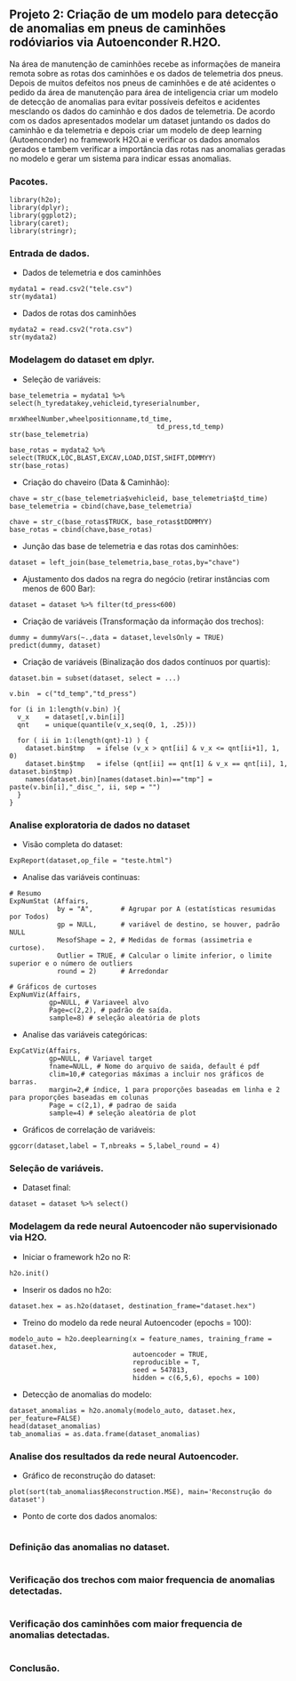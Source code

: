 ## Projeto 2: Criação de um modelo para detecção de anomalias em pneus de caminhões rodóviarios via Autoenconder R.H2O.

Na área de manutenção de caminhões recebe as informações de maneira remota sobre as rotas dos caminhões e os dados de telemetria dos pneus. Depois de muitos defeitos nos pneus de caminhões e de até acidentes o pedido da área de manutenção para área de inteligencia criar um modelo de detecção de anomalias para evitar possíveis defeitos e acidentes mesclando os dados do caminhão e dos dados de telemetria. De acordo com os dados apresentados modelar um dataset juntando os dados do caminhão e da telemetria e depois criar um modelo de deep learning (Autoenconder) no framework H2O.ai e verificar os dados anomalos gerados e tambem verificar a importância das rotas nas anomalias geradas no modelo e gerar um sistema para indicar essas anomalias.

### Pacotes.
```{r, cache=FALSE, message=FALSE, warning=FALSE}
library(h2o);
library(dplyr);
library(ggplot2);
library(caret);
library(stringr);
```

### Entrada de dados.
* Dados de telemetria e dos caminhões
```{r, cache=FALSE, message=FALSE, warning=FALSE}
mydata1 = read.csv2("tele.csv")
str(mydata1)
```

* Dados de rotas dos caminhões
```{r, cache=FALSE, message=FALSE, warning=FALSE}
mydata2 = read.csv2("rota.csv")
str(mydata2)
```

### Modelagem do dataset em dplyr.
* Seleção de variáveis:
```{r, cache=FALSE, message=FALSE, warning=FALSE}
base_telemetria = mydata1 %>% select(h_tyredatakey,vehicleid,tyreserialnumber,
                                     mrxWheelNumber,wheelpositionname,td_time,
                                     td_press,td_temp)
str(base_telemetria)

base_rotas = mydata2 %>% select(TRUCK,LOC,BLAST,EXCAV,LOAD,DIST,SHIFT,DDMMYY)
str(base_rotas)
```

* Criação do chaveiro (Data & Caminhão):
```{r, cache=FALSE, message=FALSE, warning=FALSE}
chave = str_c(base_telemetria$vehicleid, base_telemetria$td_time)
base_telemetria = cbind(chave,base_telemetria)

chave = str_c(base_rotas$TRUCK, base_rotas$tDDMMYY)
base_rotas = cbind(chave,base_rotas)
```

* Junção das base de telemetria e das rotas dos caminhões:
```{r, cache=FALSE, message=FALSE, warning=FALSE}
dataset = left_join(base_telemetria,base_rotas,by="chave")
```

* Ajustamento dos dados na regra do negócio (retirar instâncias com menos de 600 Bar):
```{r, cache=FALSE, message=FALSE, warning=FALSE}
dataset = dataset %>% filter(td_press<600)
```

* Criação de variáveis (Transformação da informação dos trechos):
```{r, cache=FALSE, message=FALSE, warning=FALSE}
dummy = dummyVars(~.,data = dataset,levelsOnly = TRUE)
predict(dummy, dataset)
```

* Criação de variáveis (Binalização dos dados contínuos por quartis):
```{r, cache=FALSE, message=FALSE, warning=FALSE}
dataset.bin = subset(dataset, select = ...)

v.bin  = c("td_temp","td_press")

for (i in 1:length(v.bin) ){ 
  v_x    = dataset[,v.bin[i]]
  qnt    = unique(quantile(v_x,seq(0, 1, .25)))
 
  for ( ii in 1:(length(qnt)-1) ) {
    dataset.bin$tmp   = ifelse (v_x > qnt[ii] & v_x <= qnt[ii+1], 1, 0)
    dataset.bin$tmp   = ifelse (qnt[ii] == qnt[1] & v_x == qnt[ii], 1, dataset.bin$tmp)
    names(dataset.bin)[names(dataset.bin)=="tmp"] = paste(v.bin[i],"_disc_", ii, sep = "")
  }
}
```

### Analise exploratoria de dados no dataset

* Visão completa do dataset:
```{r, cache=FALSE, message=FALSE, warning=FALSE}
ExpReport(dataset,op_file = "teste.html")
```

* Analise das variáveis continuas:
```{r, cache=FALSE, message=FALSE, warning=FALSE}
# Resumo 
ExpNumStat (Affairs, 
            by = "A",       # Agrupar por A (estatísticas resumidas por Todos)
            gp = NULL,      # variável de destino, se houver, padrão NULL
            MesofShape = 2, # Medidas de formas (assimetria e curtose).
            Outlier = TRUE, # Calcular o limite inferior, o limite superior e o número de outliers
            round = 2)      # Arredondar

# Gráficos de curtoses
ExpNumViz(Affairs,
          gp=NULL, # Variaveel alvo
          Page=c(2,2), # padrão de saída. 
          sample=8) # seleção aleatória de plots
```

* Analise das variáveis categóricas:
```{r, cache=FALSE, message=FALSE, warning=FALSE}
ExpCatViz(Affairs,
          gp=NULL, # Variavel target
          fname=NULL, # Nome do arquivo de saida, default é pdf
          clim=10,# categorias máximas a incluir nos gráficos de barras.
          margin=2,# índice, 1 para proporções baseadas em linha e 2 para proporções baseadas em colunas
          Page = c(2,1), # padrao de saida
          sample=4) # seleção aleatória de plot
```

* Gráficos de correlação de variáveis:
```{r, cache=FALSE, message=FALSE, warning=FALSE}
ggcorr(dataset,label = T,nbreaks = 5,label_round = 4)
```

### Seleção de variáveis.

* Dataset final:
```{r, cache=FALSE, message=FALSE, warning=FALSE}
dataset = dataset %>% select()
```

### Modelagem da rede neural Autoencoder não supervisionado via H2O.

* Iniciar o framework h2o no R:
```{r, cache=FALSE, message=FALSE, warning=FALSE}
h2o.init()
```

* Inserir os dados no h2o:
```{r, cache=FALSE, message=FALSE, warning=FALSE}
dataset.hex = as.h2o(dataset, destination_frame="dataset.hex")
```

* Treino do modelo da rede neural Autoencoder (epochs = 100):
```{r, cache=FALSE, message=FALSE, warning=FALSE}
modelo_auto = h2o.deeplearning(x = feature_names, training_frame = dataset.hex,
                               autoencoder = TRUE,
                               reproducible = T,
                               seed = 547813,
                               hidden = c(6,5,6), epochs = 100)                         
```

* Detecção de anomalias do modelo:
```{r, cache=FALSE, message=FALSE, warning=FALSE}
dataset_anomalias = h2o.anomaly(modelo_auto, dataset.hex, per_feature=FALSE)
head(dataset_anomalias)
tab_anomalias = as.data.frame(dataset_anomalias)
```

### Analise dos resultados da rede neural Autoencoder.

* Gráfico de reconstrução do dataset:
```{r, cache=FALSE, message=FALSE, warning=FALSE}
plot(sort(tab_anomalias$Reconstruction.MSE), main='Reconstrução do dataset')
```

* Ponto de corte dos dados anomalos:
```{r, cache=FALSE, message=FALSE, warning=FALSE}

```

### Definição das anomalias no dataset.
```{r, cache=FALSE, message=FALSE, warning=FALSE}

```

### Verificação dos trechos com maior frequencia de anomalias detectadas.
```{r, cache=FALSE, message=FALSE, warning=FALSE}

```

### Verificação dos caminhões com maior frequencia de anomalias detectadas.
```{r, cache=FALSE, message=FALSE, warning=FALSE}

```

### Conclusão.
